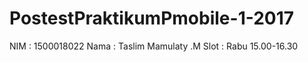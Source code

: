 # PostestPraktikumPmobile-1-2017
NIM : 1500018022  Nama : Taslim Mamulaty .M   Slot : Rabu 15.00-16.30
